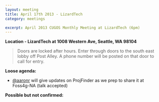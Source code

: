 ```yaml
---
layout: meeting
title: April 17th 2013 - LizardTech
category: meetings

excerpt: April 2013 CUGOS Monthly Meeting at LizardTech (6pm)
---
```


__Location - LizardTech at 1008 Western Ave, Seattle, WA 98104__ 

> Doors are locked after hours. Enter through doors to the south east lobby off Post Alley. A phone number will be posted on that door to call for entry.

__Loose agenda:__

* [@aaronr](https://github.com/aaronr) will give updates on ProjFinder as we prep to share it at Foss4g-NA (talk accepted)

__Possible but not confirmed:__


